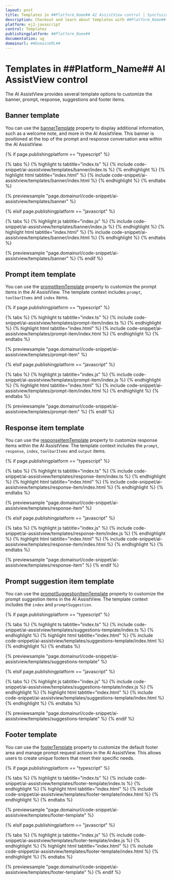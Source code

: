```yaml
---
layout: post
title: Templates in ##Platform_Name## AI AssistView control | Syncfusion
description: Checkout and learn about templates with ##Platform_Name## AI AssistView control of Syncfusion Essential JS 2 and more.
platform: ej2-javascript
control: Templates
publishingplatform: ##Platform_Name##
documentation: ug
domainurl: ##DomainURL##
---
```


# Templates in ##Platform_Name## AI AssistView control

The AI AssistView provides several template options to customize the banner, prompt, response, suggestions and footer items.

## Banner template

You can use the [bannerTemplate](../api/ai-assist-view#bannertemplate) property to display additional information, such as a welcome note, and more in the AI AssistView. This banner is positioned at the top of the prompt and response conversation area within the AI AssistView.

{% if page.publishingplatform == "typescript" %}

{% tabs %}
{% highlight ts tabtitle="index.ts" %}
{% include code-snippet/ai-assistview/templates/banner/index.ts %}
{% endhighlight %}
{% highlight html tabtitle="index.html" %}
{% include code-snippet/ai-assistview/templates/banner/index.html %}
{% endhighlight %}
{% endtabs %}
        
{% previewsample "page.domainurl/code-snippet/ai-assistview/templates/banner" %}

{% elsif page.publishingplatform == "javascript" %}

{% tabs %}
{% highlight js tabtitle="index.js" %}
{% include code-snippet/ai-assistview/templates/banner/index.js %}
{% endhighlight %}
{% highlight html tabtitle="index.html" %}
{% include code-snippet/ai-assistview/templates/banner/index.html %}
{% endhighlight %}
{% endtabs %}

{% previewsample "page.domainurl/code-snippet/ai-assistview/templates/banner" %}
{% endif %}

## Prompt item template

You can use the [promptItemTemplate](../api/ai-assist-view#promptitemtemplate) property to customize the prompt items in the AI AssistView. The template context includes `prompt`, `toolbarItems` and `index` items.

{% if page.publishingplatform == "typescript" %}

{% tabs %}
{% highlight ts tabtitle="index.ts" %}
{% include code-snippet/ai-assistview/templates/prompt-item/index.ts %}
{% endhighlight %}
{% highlight html tabtitle="index.html" %}
{% include code-snippet/ai-assistview/templates/prompt-item/index.html %}
{% endhighlight %}
{% endtabs %}
        
{% previewsample "page.domainurl/code-snippet/ai-assistview/templates/prompt-item" %}

{% elsif page.publishingplatform == "javascript" %}

{% tabs %}
{% highlight js tabtitle="index.js" %}
{% include code-snippet/ai-assistview/templates/prompt-item/index.js %}
{% endhighlight %}
{% highlight html tabtitle="index.html" %}
{% include code-snippet/ai-assistview/templates/prompt-item/index.html %}
{% endhighlight %}
{% endtabs %}

{% previewsample "page.domainurl/code-snippet/ai-assistview/templates/prompt-item" %}
{% endif %}

## Response item template

You can use the [responseItemTemplate](../api/ai-assist-view#responseitemtemplate) property to customize response items within the AI AssistView. The template context includes the `prompt`, `response`, `index`, `toolbarItems` and `output` items.

{% if page.publishingplatform == "typescript" %}

{% tabs %}
{% highlight ts tabtitle="index.ts" %}
{% include code-snippet/ai-assistview/templates/response-item/index.ts %}
{% endhighlight %}
{% highlight html tabtitle="index.html" %}
{% include code-snippet/ai-assistview/templates/response-item/index.html %}
{% endhighlight %}
{% endtabs %}
        
{% previewsample "page.domainurl/code-snippet/ai-assistview/templates/response-item" %}

{% elsif page.publishingplatform == "javascript" %}

{% tabs %}
{% highlight js tabtitle="index.js" %}
{% include code-snippet/ai-assistview/templates/response-item/index.js %}
{% endhighlight %}
{% highlight html tabtitle="index.html" %}
{% include code-snippet/ai-assistview/templates/response-item/index.html %}
{% endhighlight %}
{% endtabs %}

{% previewsample "page.domainurl/code-snippet/ai-assistview/templates/response-item" %}
{% endif %}

## Prompt suggestion item template

You can use the [promptSuggestionItemTemplate](../api/ai-assist-view#promptsuggestionitemtemplate) property to customize the prompt suggestion items in the AI AssistView. The template context includes the `index` and `promptSuggestion`.

{% if page.publishingplatform == "typescript" %}

{% tabs %}
{% highlight ts tabtitle="index.ts" %}
{% include code-snippet/ai-assistview/templates/suggestions-template/index.ts %}
{% endhighlight %}
{% highlight html tabtitle="index.html" %}
{% include code-snippet/ai-assistview/templates/suggestions-template/index.html %}
{% endhighlight %}
{% endtabs %}
        
{% previewsample "page.domainurl/code-snippet/ai-assistview/templates/suggestions-template" %}

{% elsif page.publishingplatform == "javascript" %}

{% tabs %}
{% highlight js tabtitle="index.js" %}
{% include code-snippet/ai-assistview/templates/suggestions-template/index.js %}
{% endhighlight %}
{% highlight html tabtitle="index.html" %}
{% include code-snippet/ai-assistview/templates/suggestions-template/index.html %}
{% endhighlight %}
{% endtabs %}

{% previewsample "page.domainurl/code-snippet/ai-assistview/templates/suggestions-template" %}
{% endif %}

## Footer template

You can use the [footerTemplate](../api/ai-assist-view#footertemplate) property to customize the default footer area and manage prompt request actions in the AI AssistView. This allows users to create unique footers that meet their specific needs.

{% if page.publishingplatform == "typescript" %}

{% tabs %}
{% highlight ts tabtitle="index.ts" %}
{% include code-snippet/ai-assistview/templates/footer-template/index.ts %}
{% endhighlight %}
{% highlight html tabtitle="index.html" %}
{% include code-snippet/ai-assistview/templates/footer-template/index.html %}
{% endhighlight %}
{% endtabs %}
        
{% previewsample "page.domainurl/code-snippet/ai-assistview/templates/footer-template" %}

{% elsif page.publishingplatform == "javascript" %}

{% tabs %}
{% highlight js tabtitle="index.js" %}
{% include code-snippet/ai-assistview/templates/footer-template/index.js %}
{% endhighlight %}
{% highlight html tabtitle="index.html" %}
{% include code-snippet/ai-assistview/templates/footer-template/index.html %}
{% endhighlight %}
{% endtabs %}

{% previewsample "page.domainurl/code-snippet/ai-assistview/templates/footer-template" %}
{% endif %}
